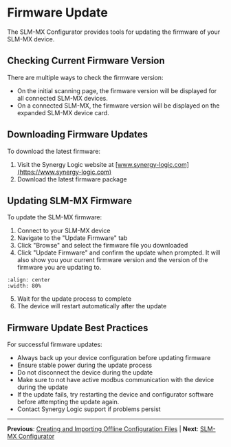 # Firmware Update

The SLM-MX Configurator provides tools for updating the firmware of your SLM-MX device.

## Checking Current Firmware Version

There are multiple ways to check the firmware version:
- On the initial scanning page, the firmware version will be displayed for all connected SLM-MX devices. 
- On a connected SLM-MX, the firmware version will be displayed on the expanded SLM-MX device card.

## Downloading Firmware Updates

To download the latest firmware:

1. Visit the Synergy Logic website at [www.synergy-logic.com](https://www.synergy-logic.com)
2. Download the latest firmware package

## Updating SLM-MX Firmware

To update the SLM-MX firmware:

1. Connect to your SLM-MX device
2. Navigate to the "Update Firmware" tab
3. Click "Browse" and select the firmware file you downloaded
4. Click "Update Firmware" and confirm the update when prompted. It will also show you your current firmware version and the version of the firmware you are updating to.

```{figure} /images/configurator/firmwareUpdateConfirmation.png
:align: center
:width: 80%
```
5. Wait for the update process to complete
6. The device will restart automatically after the update

## Firmware Update Best Practices

For successful firmware updates:

- Always back up your device configuration before updating firmware
- Ensure stable power during the update process
- Do not disconnect the device during the update
- Make sure to not have active modbus communication with the device during the update
- If the update fails, try restarting the device and configurator software before attempting the update again.
- Contact Synergy Logic support if problems persist
---

**Previous**: [Creating and Importing Offline Configuration Files](offline-configuration) | **Next**: [SLM-MX Configurator](index) 